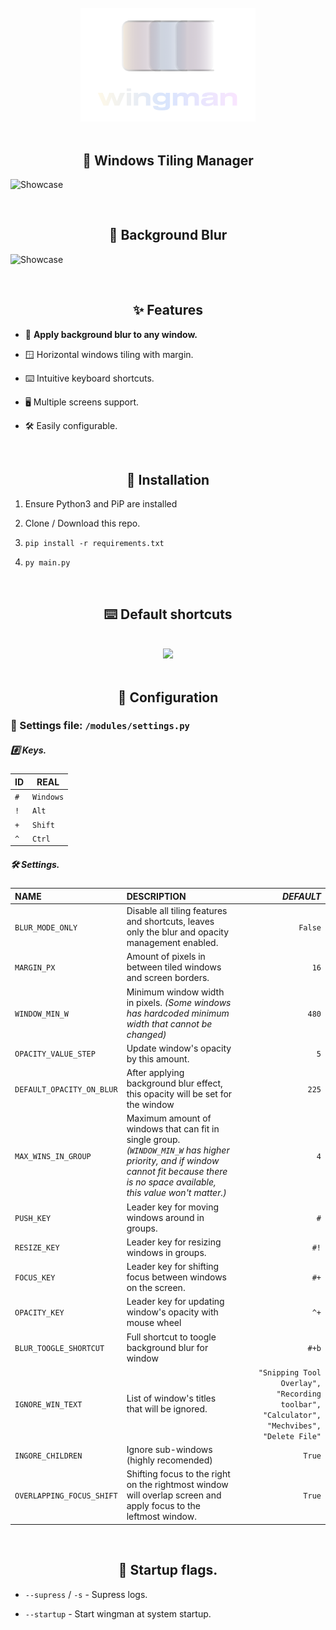 <div align="center">
    <br>
    <img src="./assets/full_logo.png" width="280" alt="Wingman" />
    <br>
    <br>
    <h2>🪽 Windows Tiling Manager</h2>
</div>

![Showcase](https://raw.githubusercontent.com/7hebel/wingman/refs/heads/main/assets/showcase-vid/tiling_usage.webp)

<div align="center">
    <br>
    <h2>🪽 Background Blur</h2>
</div>

![Showcase](https://raw.githubusercontent.com/7hebel/wingman/refs/heads/main/assets/showcase-vid/blur_usage.webp)

<div align="center">
    <br>
    <h2>✨ Features</h2>
</div>

- 🔮 <b>Apply background blur to any window.</b>

- 🪟 Horizontal windows tiling with margin.

- ⌨️ Intuitive keyboard shortcuts.

- 🖥️ Multiple screens support.

- 🛠️ Easily configurable.

<div align="center">
    <br>
    <h2>💾 Installation</h2>
</div>

1. Ensure Python3 and PiP are installed

2. Clone / Download this repo.

3. `pip install -r requirements.txt`

4. `py main.py`

<div align="center">
    <br>
    <h2>⌨️ Default shortcuts</h2>
    <br>
    <img src="./assets/shortcuts.png">
</div>

<div align="center">
    <br>
    <h2>🔧 Configuration</h2>
</div>

### 📄 Settings file: `/modules/settings.py`

##### #️⃣ Keys.
| **ID** | **REAL** |
| - | - |
| `#` | `Windows` |
| `!` | `Alt` |
| `+` | `Shift` |
| `^` | `Ctrl` |

##### 🛠️ Settings.
| **NAME** | **DESCRIPTION** | *DEFAULT* |
| :- | :--- | -: |
| `BLUR_MODE_ONLY` | Disable all tiling features and shortcuts, leaves only the blur and opacity management enabled. | `False` |
| `MARGIN_PX` | Amount of pixels in between tiled windows and screen borders. | `16` |
| `WINDOW_MIN_W` | Minimum window width in pixels. *(Some windows has hardcoded minimum width that cannot be changed)* | `480` |
| `OPACITY_VALUE_STEP` | Update window's opacity by this amount. | `5` |
| `DEFAULT_OPACITY_ON_BLUR` | After applying background blur effect, this opacity will be set for the window | `225` |
| `MAX_WINS_IN_GROUP` | Maximum amount of windows that can fit in single group. *(`WINDOW_MIN_W` has higher priority, and if window cannot fit because there is no space available, this value won't matter.)* | `4` |
| `PUSH_KEY` | Leader key for moving windows around in groups. | `#` |
| `RESIZE_KEY` | Leader key for resizing windows in groups. | `#!` |
| `FOCUS_KEY` | Leader key for shifting focus between windows on the screen. | `#+` |
| `OPACITY_KEY` | Leader key for updating window's opacity with mouse wheel | `^+` |
| `BLUR_TOOGLE_SHORTCUT` | Full shortcut to toogle background blur for window | `#+b` |
| `IGNORE_WIN_TEXT` | List of window's titles that will be ignored. | ` "Snipping Tool Overlay", "Recording toolbar", "Calculator", "Mechvibes", "Delete File" ` |
| `INGORE_CHILDREN` | Ignore sub-windows (highly recomended) | `True` |
| `OVERLAPPING_FOCUS_SHIFT` | Shifting focus to the right on the rightmost window will overlap screen and apply focus to the leftmost window. | `True` |

<div align="center">
    <br>
    <h2>🚩 Startup flags.</h2>
</div>

- `--supress` / `-s` - Supress logs.

- `--startup` - Start wingman at system startup.

